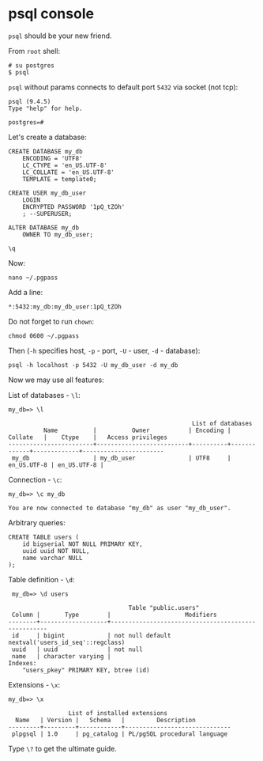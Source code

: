 psql console
============

`psql` should be your new friend.

From `root` shell:

    # su postgres
    $ psql

`psql` without params connects to default port `5432` via socket (not tcp):

    psql (9.4.5)
    Type "help" for help.

    postgres=#

Let's create a database:

    CREATE DATABASE my_db
        ENCODING = 'UTF8'
        LC_CTYPE = 'en_US.UTF-8'
        LC_COLLATE = 'en_US.UTF-8'
        TEMPLATE = template0;

    CREATE USER my_db_user
        LOGIN
        ENCRYPTED PASSWORD '1pQ_tZOh'
        ; --SUPERUSER;

    ALTER DATABASE my_db
        OWNER TO my_db_user;

    \q

Now:

    nano ~/.pgpass

Add a line:

    *:5432:my_db:my_db_user:1pQ_tZOh

Do not forget to run `chown`:

    chmod 0600 ~/.pgpass

Then (`-h` specifies host, `-p` - port, `-U` - user, `-d` - database):

    psql -h localhost -p 5432 -U my_db_user -d my_db

Now we may use all features:

List of databases - `\l`:

    my_db=> \l

                                                        List of databases
              Name          |          Owner           | Encoding |   Collate   |    Ctype    |   Access privileges
    ------------------------+--------------------------+----------+-------------+-------------+-----------------------
     my_db                  | my_db_user               | UTF8     | en_US.UTF-8 | en_US.UTF-8 |


Connection - `\c`:

    my_db=> \c my_db

    You are now connected to database "my_db" as user "my_db_user".

Arbitrary queries:

    CREATE TABLE users (
        id bigserial NOT NULL PRIMARY KEY,
        uuid uuid NOT NULL,
        name varchar NULL
    );

Table definition - `\d`:

     my_db=> \d users

                                      Table "public.users"
     Column |       Type        |                     Modifiers
    --------+-------------------+----------------------------------------------------
     id     | bigint            | not null default nextval('users_id_seq'::regclass)
     uuid   | uuid              | not null
     name   | character varying |
    Indexes:
        "users_pkey" PRIMARY KEY, btree (id)

Extensions - `\x`:

    my_db=> \x

                     List of installed extensions
      Name   | Version |   Schema   |         Description
    ---------+---------+------------+------------------------------
     plpgsql | 1.0     | pg_catalog | PL/pgSQL procedural language


Type `\?` to get the ultimate guide.
